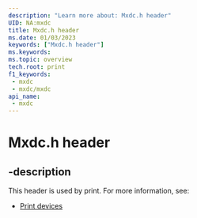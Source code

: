 ```yaml
---
description: "Learn more about: Mxdc.h header"
UID: NA:mxdc
title: Mxdc.h header
ms.date: 01/03/2023
keywords: ["Mxdc.h header"]
ms.keywords: 
ms.topic: overview
tech.root: print
f1_keywords:
 - mxdc
 - mxdc/mxdc
api_name:
 - mxdc
---
```


# Mxdc.h header

## -description

This header is used by print. For more information, see:

- [Print devices](../_print/index.md)

